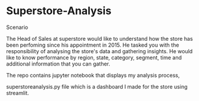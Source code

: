 # Superstore-Analysis
Scenario

The Head of Sales at superstore would like to understand how the store has been perfoming since his appointment in 2015. He tasked you with the responsibility of analysing the store's data and gathering insights. He would like to know performance by region, state, category, segment, time and additional information that you can gather.


The repo contains
  jupyter notebook that displays my analysis process, 
  
  superstoreanalysis.py file which is a dashboard I made for the store using streamlit.
